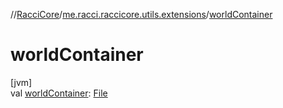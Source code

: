 //[RacciCore](../../index.md)/[me.racci.raccicore.utils.extensions](index.md)/[worldContainer](world-container.md)

# worldContainer

[jvm]\
val [worldContainer](world-container.md): [File](https://docs.oracle.com/javase/8/docs/api/java/io/File.html)

